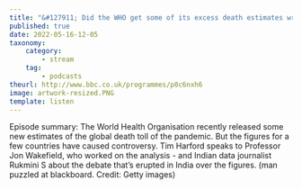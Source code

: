 ```yaml
---
title: "&#127911; Did the WHO get some of its excess death estimates wrong?"
published: true
date: 2022-05-16-12-05
taxonomy:
    category:
        - stream
    tag:
        - podcasts
theurl: http://www.bbc.co.uk/programmes/p0c6nxh6
image: artwork-resized.PNG
template: listen
---
```


Episode summary: The World Health Organisation recently released some new estimates of the global death toll of the pandemic. But the figures for a few countries have caused controversy. Tim Harford speaks to Professor Jon Wakefield, who worked on the analysis - and Indian data journalist Rukmini S about the debate that&rsquo;s erupted in India over the figures. (man puzzled at blackboard. Credit: Getty images)
